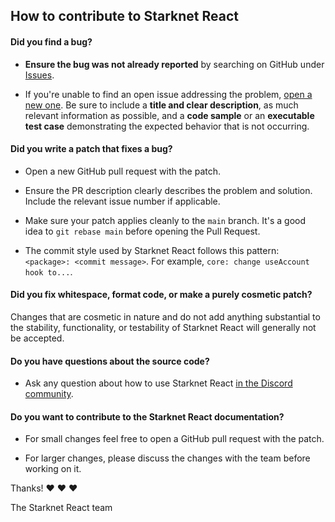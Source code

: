## How to contribute to Starknet React

#### **Did you find a bug?**

* **Ensure the bug was not already reported** by searching on GitHub under [Issues](https://github.com/apibara/starknet-react/issues).

* If you're unable to find an open issue addressing the problem, [open a new one](https://github.com/apibara/starknet-react/issues/new). Be sure to include a **title and clear description**, as much relevant information as possible, and a **code sample** or an **executable test case** demonstrating the expected behavior that is not occurring.

#### **Did you write a patch that fixes a bug?**

* Open a new GitHub pull request with the patch.

* Ensure the PR description clearly describes the problem and solution. Include the relevant issue number if applicable.

* Make sure your patch applies cleanly to the `main` branch. It's a good idea to `git rebase main` before opening the Pull Request.

* The commit style used by Starknet React follows this pattern: `<package>: <commit message>`. For example, `core: change useAccount hook to...`.

#### **Did you fix whitespace, format code, or make a purely cosmetic patch?**

Changes that are cosmetic in nature and do not add anything substantial to the stability, functionality, or testability of Starknet React will generally not be accepted.

#### **Do you have questions about the source code?**

* Ask any question about how to use Starknet React [in the Discord community](https://discord.gg/m7B92CNFNt).

#### **Do you want to contribute to the Starknet React documentation?**

* For small changes feel free to open a GitHub pull request with the patch.

* For larger changes, please discuss the changes with the team before working on it.

Thanks! :heart: :heart: :heart:

The Starknet React team

